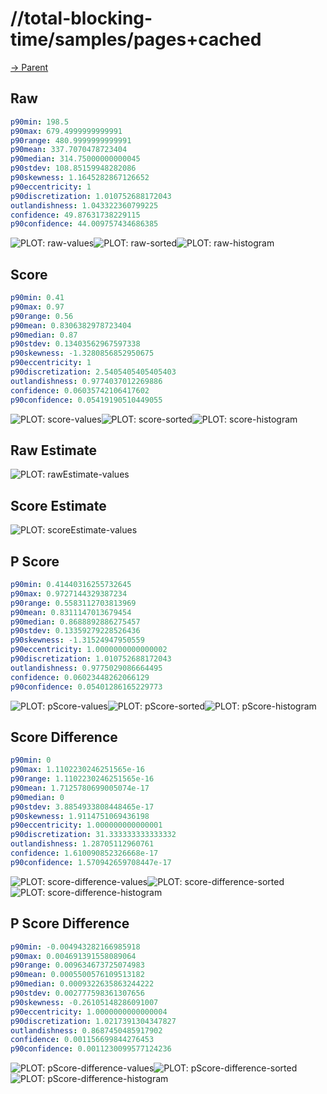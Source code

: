 
# //total-blocking-time/samples/pages+cached

[→ Parent](../..)


## Raw


```yaml
p90min: 198.5
p90max: 679.4999999999991
p90range: 480.9999999999991
p90mean: 337.7070478723404
p90median: 314.75000000000045
p90stdev: 108.85159948282086
p90skewness: 1.1645282867126652
p90eccentricity: 1
p90discretization: 1.010752688172043
outlandishness: 1.043322360799225
confidence: 49.87631738229115
p90confidence: 44.009757434686385

```

![PLOT: raw-values](./raw/values.svg)![PLOT: raw-sorted](./raw/sorted.svg)![PLOT: raw-histogram](./raw/histogram.svg)
## Score


```yaml
p90min: 0.41
p90max: 0.97
p90range: 0.56
p90mean: 0.8306382978723404
p90median: 0.87
p90stdev: 0.13403562967597338
p90skewness: -1.3280856852950675
p90eccentricity: 1
p90discretization: 2.5405405405405403
outlandishness: 0.9774037012269886
confidence: 0.06035742106417602
p90confidence: 0.05419190510449055

```

![PLOT: score-values](./score/values.svg)![PLOT: score-sorted](./score/sorted.svg)![PLOT: score-histogram](./score/histogram.svg)
## Raw Estimate

![PLOT: rawEstimate-values](./rawEstimate/values.svg)
## Score Estimate

![PLOT: scoreEstimate-values](./scoreEstimate/values.svg)
## P Score


```yaml
p90min: 0.41440316255732645
p90max: 0.9727144329387234
p90range: 0.5583112703813969
p90mean: 0.8311147013679454
p90median: 0.8688892886275457
p90stdev: 0.13359279228526436
p90skewness: -1.31524947950559
p90eccentricity: 1.0000000000000002
p90discretization: 1.010752688172043
outlandishness: 0.9775029086664495
confidence: 0.06023448262066129
p90confidence: 0.05401286165229773

```

![PLOT: pScore-values](./pScore/values.svg)![PLOT: pScore-sorted](./pScore/sorted.svg)![PLOT: pScore-histogram](./pScore/histogram.svg)
## Score Difference


```yaml
p90min: 0
p90max: 1.1102230246251565e-16
p90range: 1.1102230246251565e-16
p90mean: 1.7125780699005074e-17
p90median: 0
p90stdev: 3.8854933808448465e-17
p90skewness: 1.9114751069436198
p90eccentricity: 1.000000000000001
p90discretization: 31.333333333333332
outlandishness: 1.28705112960761
confidence: 1.610090852326668e-17
p90confidence: 1.570942659708447e-17

```

![PLOT: score-difference-values](./score-difference/values.svg)![PLOT: score-difference-sorted](./score-difference/sorted.svg)![PLOT: score-difference-histogram](./score-difference/histogram.svg)
## P Score Difference


```yaml
p90min: -0.004943282166985918
p90max: 0.004691391558089064
p90range: 0.009634673725074983
p90mean: 0.0005500576109513182
p90median: 0.0009322635863244222
p90stdev: 0.002777598361307656
p90skewness: -0.26105148286091007
p90eccentricity: 1.0000000000000004
p90discretization: 1.0217391304347827
outlandishness: 0.8687450485917902
confidence: 0.001156699844276453
p90confidence: 0.0011230099577124236

```

![PLOT: pScore-difference-values](./pScore-difference/values.svg)![PLOT: pScore-difference-sorted](./pScore-difference/sorted.svg)![PLOT: pScore-difference-histogram](./pScore-difference/histogram.svg)